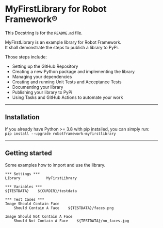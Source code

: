 
# MyFirstLibrary for Robot Framework®
This Docstring is for the `README.md` file.

MyFirstLibrary is an example library for Robot Framework.  
It shall demonstrate the steps to publish a library to PyPi.  

Those steps include:

* Setting up the GitHub Repository
* Creating a new Python package and implementing the library
* Managing your dependencies
* Creating and running Unit Tests and Acceptance Tests
* Documenting your library
* Publishing your library to PyPi
* Using Tasks and GitHub Actions to automate your work

---
## Installation
If you already have Python >= 3.8 with pip installed, you can simply run:  
`pip install --upgrade robotframework-myfirstlibrary`

---
## Getting started
Some examples how to import and use the library.

``` robotframework
*** Settings ***
Library            MyFirstLibrary

*** Variables ***
${TESTDATA}    ${CURDIR}/testdata

*** Test Cases ***
Image Should Contain Face
    Should Contain A Face    ${TESTDATA}/faces.png

Image Should Not Contain A Face
    Should Not Contain A Face    ${TESTDATA}/no_faces.jpg
```

